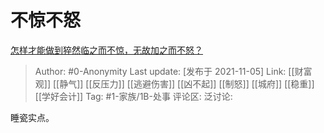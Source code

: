 # 不惊不怒
[怎样才能做到猝然临之而不惊，无故加之而不怒？](https://www.zhihu.com/question/277118659/answer/2208590723)

> Author: #0-Anonymity
> Last update: [发布于 2021-11-05]
> Link: [[财富观]] [[静气]] [[反压力]] [[逃避伤害]] [[凶不起]] [[制怒]] [[城府]] [[稳重]] [[学好会计]]
> Tag: #1-家族/1B-处事
> 评论区:
> 泛讨论:

睡瓷实点。
